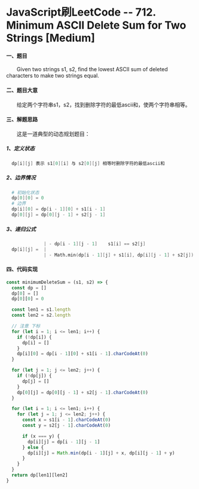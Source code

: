 # JavaScript刷LeetCode -- 712. Minimum ASCII Delete Sum for Two Strings [Medium]

#### 一、题目

  &emsp;&emsp;Given two strings s1, s2, find the lowest ASCII sum of deleted characters to make two strings equal.

#### 二、题目大意

  &emsp;&emsp;给定两个字符串s1，s2，找到删除字符的最低ascii和，使两个字符串相等。

#### 三、解题思路

  &emsp;&emsp;这是一道典型的动态规划题目：

##### 1、定义状态

```s
  dp[i][j] 表示 s1[0][i] 与 s2[0][j] 相等时删除字符的最低ascii和
```

##### 2、边界情况

```s
  # 初始化状态
  dp[0][0] = 0
  # 边界
  dp[i][0] = dp[i - 1][0] + s1[i - 1]
  dp[0][j] = dp[0][j - 1] + s2[j - 1]
```

##### 3、递归公式

```s
              | - dp[i - 1][j - 1]    s1[i] == s2[j]
  dp[i][j] =  |
              | - Math.min(dp[i - 1][j] + s1[i], dp[i][j - 1] + s2[j])   s1[i] != s2[j]
```

#### 四、代码实现

```JavaScript
const minimumDeleteSum = (s1, s2) => {
  const dp = []
  dp[0] = []
  dp[0][0] = 0

  const len1 = s1.length
  const len2 = s2.length

  // 注意 下标
  for (let i = 1; i <= len1; i++) {
    if (!dp[i]) {
      dp[i] = []
    }
    dp[i][0] = dp[i - 1][0] + s1[i - 1].charCodeAt(0)
  }

  for (let j = 1; j <= len2; j++) {
    if (!dp[j]) {
      dp[j] = []
    }
    dp[0][j] = dp[0][j - 1] + s2[j - 1].charCodeAt(0)
  }

  for (let i = 1; i <= len1; i++) {
    for (let j = 1; j <= len2; j++) {
      const x = s1[i - 1].charCodeAt(0)
      const y = s2[j - 1].charCodeAt(0)

      if (x === y) {
        dp[i][j] = dp[i - 1][j - 1]
      } else {
        dp[i][j] = Math.min(dp[i - 1][j] + x, dp[i][j - 1] + y)
      }
    }
  }
  return dp[len1][len2]
}
```


